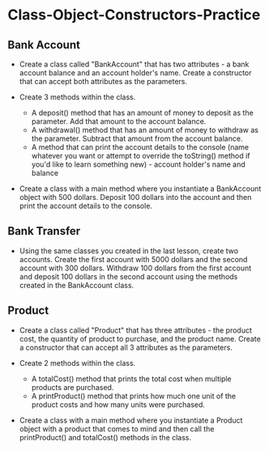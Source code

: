 # Class-Object-Constructors-Practice

## Bank Account
- Create a class called "BankAccount" that has two attributes - a bank account balance and an account holder's name. Create a constructor that can accept both attributes as the parameters.

 

- Create 3 methods within the class.

  - A deposit() method that has an amount of money to deposit as the parameter. Add that amount to the account balance.
  - A withdrawal() method that has an amount of money to withdraw as the parameter. Subtract that amount from the account balance.
  - A method that can print the account details to the console (name whatever you want or attempt to override the toString() method if you'd like to learn something new) - account holder's name and balance
 

- Create a class with a main method where you instantiate a BankAccount object with 500 dollars. Deposit 100 dollars into the account and then print the account details to the console.

## Bank Transfer
- Using the same classes you created in the last lesson, create two accounts. Create the first account with 5000 dollars and the second account with 300 dollars. Withdraw 100 dollars from the first account and deposit 100 dollars in the second account using the methods created in the BankAccount class.

## Product 
- Create a class called "Product" that has three attributes - the product cost, the quantity of product to purchase, and the product name. Create a constructor that can accept all 3 attributes as the parameters.

 

- Create 2 methods within the class.

  - A totalCost() method that prints the total cost when multiple products are purchased.
  - A printProduct() method that prints how much one unit of the product costs and how many units were purchased.
 

- Create a class with a main method where you instantiate a Product object with a product that comes to mind and then call the printProduct() and totalCost() methods in the class.
